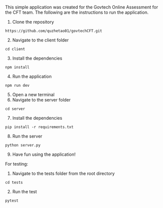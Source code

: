 This simple application was created for the Govtech Online Assessment for the CFT team.
The following are the instructions to run the application.

1. Clone the repository

```
https://github.com/quzhetao01/govtechCFT.git
```

2. Navigate to the client folder

```
cd client
```

3. Install the dependencies

```
npm install
```

4. Run the application

```
npm run dev
```

5. Open a new terminal
6. Navigate to the server folder

```
cd server
```

7. Install the dependencies

```
pip install -r requirements.txt
```

8. Run the server

```
python server.py
```

9. Have fun using the application!

For testing:

1. Navigate to the tests folder from the root directory

```
cd tests
```

2. Run the test

```
pytest
```
